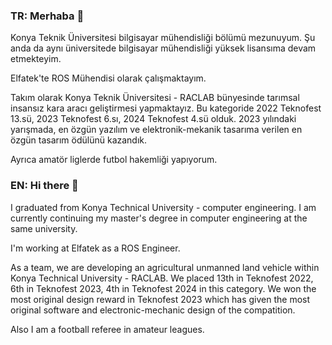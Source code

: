 ### TR: Merhaba 👋

Konya Teknik Üniversitesi bilgisayar mühendisliği bölümü mezunuyum. Şu anda da aynı üniversitede bilgisayar mühendisliği yüksek lisansıma devam etmekteyim.

Elfatek'te ROS Mühendisi olarak çalışmaktayım.

Takım olarak Konya Teknik Üniversitesi - RACLAB bünyesinde tarımsal insansız kara aracı geliştirmesi yapmaktayız. Bu kategoride 2022 Teknofest 13.sü, 2023 Teknofest 6.sı, 2024 Teknofest 4.sü olduk. 2023 yılındaki yarışmada, en özgün yazılım ve elektronik-mekanik tasarıma verilen en özgün tasarım ödülünü kazandık.

Ayrıca amatör liglerde futbol hakemliği yapıyorum.

### EN: Hi there 👋

I graduated from Konya Technical University - computer engineering. I am currently continuing my master's degree in computer engineering at the same university.

I'm working at Elfatek as a ROS Engineer.

As a team, we are developing an agricultural unmanned land vehicle within Konya Technical University - RACLAB. We placed 13th in Teknofest 2022, 6th in Teknofest 2023, 4th in Teknofest 2024 in this category. We won the most original design reward in Teknofest 2023 which has given the most original software and electronic-mechanic design of the compatition.

Also I am a football referee in amateur leagues.

<!--
**yigitboracagiran/yigitboracagiran** is a ✨ _special_ ✨ repository because its `README.md` (this file) appears on your GitHub profile.

Here are some ideas to get you started:

- 🔭 I’m currently working on ...
- 🌱 I’m currently learning ...
- 👯 I’m looking to collaborate on ...
- 🤔 I’m looking for help with ...
- 💬 Ask me about ...
- 📫 How to reach me: ...
- 😄 Pronouns: ...
- ⚡ Fun fact: ...
-->
